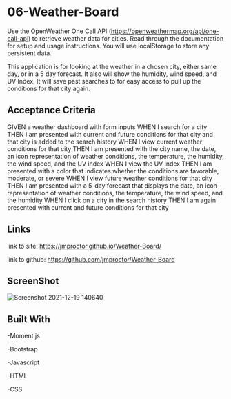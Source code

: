 # 06-Weather-Board
Use the OpenWeather One Call API (https://openweathermap.org/api/one-call-api) to retrieve weather data for cities. Read through the documentation for setup and usage instructions. You will use localStorage to store any persistent data.

This application is for looking at the weather in a chosen city, either same day, or in a 5 day forecast. It also will show the humidity, wind speed, and UV Index. It will save past searches to for easy access to pull up the conditions for that city again.

## Acceptance Criteria

GIVEN a weather dashboard with form inputs
WHEN I search for a city
THEN I am presented with current and future conditions for that city and that city is added to the search history
WHEN I view current weather conditions for that city
THEN I am presented with the city name, the date, an icon representation of weather conditions, the temperature, the humidity, the wind speed, and the UV index
WHEN I view the UV index
THEN I am presented with a color that indicates whether the conditions are favorable, moderate, or severe
WHEN I view future weather conditions for that city
THEN I am presented with a 5-day forecast that displays the date, an icon representation of weather conditions, the temperature, the wind speed, and the humidity
WHEN I click on a city in the search history
THEN I am again presented with current and future conditions for that city

## Links

link to site: https://jmproctor.github.io/Weather-Board/

link to github: https://github.com/jmproctor/Weather-Board

## ScreenShot

![Screenshot 2021-12-19 140640](https://user-images.githubusercontent.com/92322247/146689503-c02e0003-2c7e-4919-b8f4-06acba921c2f.png)


## Built With

-Moment.js

-Bootstrap

-Javascript

-HTML

-CSS
